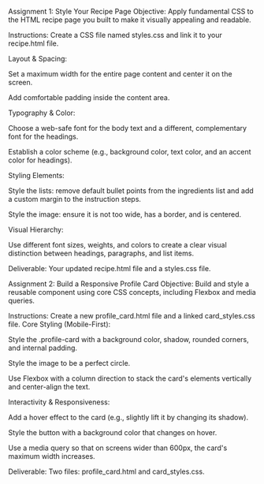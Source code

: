 Assignment 1: Style Your Recipe Page
Objective: Apply fundamental CSS to the HTML recipe page you built to make it visually appealing and readable.

Instructions:
Create a CSS file named styles.css and link it to your recipe.html file.

Layout & Spacing:

Set a maximum width for the entire page content and center it on the screen.

Add comfortable padding inside the content area.

Typography & Color:

Choose a web-safe font for the body text and a different, complementary font for the headings.

Establish a color scheme (e.g., background color, text color, and an accent color for headings).

Styling Elements:

Style the lists: remove default bullet points from the ingredients list and add a custom margin to the instruction steps.

Style the image: ensure it is not too wide, has a border, and is centered.

Visual Hierarchy:

Use different font sizes, weights, and colors to create a clear visual distinction between headings, paragraphs, and list items.

Deliverable: Your updated recipe.html file and a styles.css file.

Assignment 2: Build a Responsive Profile Card
Objective: Build and style a reusable component using core CSS concepts, including Flexbox and media queries.

Instructions:
Create a new profile_card.html file and a linked card_styles.css file.
Core Styling (Mobile-First):

Style the .profile-card with a background color, shadow, rounded corners, and internal padding.

Style the image to be a perfect circle.

Use Flexbox with a column direction to stack the card's elements vertically and center-align the text.

Interactivity & Responsiveness:

Add a hover effect to the card (e.g., slightly lift it by changing its shadow).

Style the button with a background color that changes on hover.

Use a media query so that on screens wider than 600px, the card's maximum width increases.

Deliverable: Two files: profile_card.html and card_styles.css.




